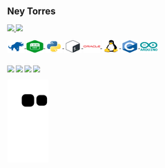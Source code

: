  ## Ney Torres
 <div>
  <a href="https://github.com/zionrootz">
  <img height="180em" src="https://github-readme-stats.vercel.app/api?username=zionrootz&show_icons=true&theme=dracula&include_all_commits=true&count_private=true"/>
  <img height="180em" src="https://github-readme-stats.vercel.app/api/top-langs/?username=zionrootz&layout=compact&langs_count=7&theme=dracula"/>
</div>
<div style="display: inline_block"><br>
  <img align="center" alt="COBOL" height="30" width="40" src="https://raw.githubusercontent.com/zionrootz/zionrootz/main/file_type_cobol_icon_130684.svg">
  <img align="center" alt="DB2" height="30" width="40" src="https://raw.githubusercontent.com/zionrootz/zionrootz/main/01_INSTANA_IBM-DB2.svg">
  <img align="center" alt="Python" height="30" width="40" src="https://raw.githubusercontent.com/zionrootz/zionrootz/main/python-original.svg">
  <img align="center" alt="Bash" height="30" width="40" src="https://raw.githubusercontent.com/zionrootz/zionrootz/main/bash-original.svg">
  <img align="center" alt="Oracle" height="30" width="40" src="https://raw.githubusercontent.com/zionrootz/zionrootz/main/oracle-original.svg">
  <img align="center" alt="Linux" height="30" width="40" src="https://raw.githubusercontent.com/zionrootz/zionrootz/main/linux-original.svg">
  <img align="center" alt="C" height="30" width="40" src="https://raw.githubusercontent.com/zionrootz/zionrootz/main/c-original.svg">
  <img align="center" alt="Arduino" height="30" width="40" src="https://raw.githubusercontent.com/zionrootz/zionrootz/main/arduino-original-wordmark.svg">
</div>
  
  ##
 
<div> 
  <a href="https://www.youtube.com/user/neyrasta2" target="_blank"><img src="https://img.shields.io/badge/YouTube-FF0000?style=for-the-badge&logo=youtube&logoColor=white" target="_blank"></a>
  <a href="https://instagram.com/ney.bjj" target="_blank"><img src="https://img.shields.io/badge/-Instagram-%23E4405F?style=for-the-badge&logo=instagram&logoColor=white" target="_blank"></a>
 	<a href="https://www.twitch.tv/temakiplay" target="_blank"><img src="https://img.shields.io/badge/Twitch-9146FF?style=for-the-badge&logo=twitch&logoColor=white" target="_blank"></a>
  <a href="https://www.linkedin.com/in/ney-torres" target="_blank"><img src="https://img.shields.io/badge/-LinkedIn-%230077B5?style=for-the-badge&logo=linkedin&logoColor=white" target="_blank"></a> 
 
  ![Snake animation](https://github.com/rafaballerini/rafaballerini/blob/output/github-contribution-grid-snake.svg)
 
</div>
